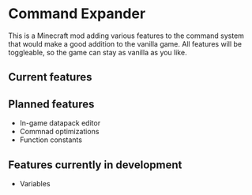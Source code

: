 # Command Expander

This is a Minecraft mod adding various features to the command system that would make a good addition to the vanilla game.
All features will be toggleable, so the game can stay as vanilla as you like.

## Current features

## Planned features

- In-game datapack editor
- Commnad optimizations
- Function constants

## Features currently in development

- Variables